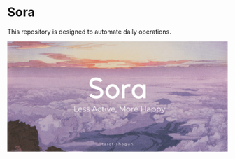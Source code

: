 # Sora

This repository is designed to automate daily operations.

![banner](https://raw.githubusercontent.com/tarot-shogun/tarot-shogun/main/images/sora.png)
